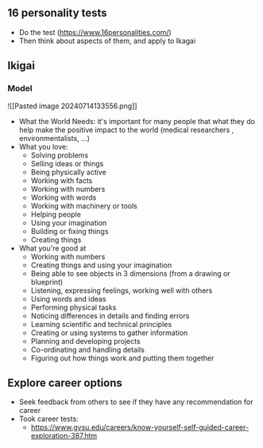 ## 16 personality tests 
- Do the test (https://www.16personalities.com/)
- Then think about aspects of them, and apply to  Ikagai
## Ikigai

### Model
![[Pasted image 20240714133556.png]]

- What the World Needs: it's important for many people that what they do help make the positive impact to the world (medical researchers , environmentalists, …)
- What you love:
	- Solving problems
	- Selling ideas or things
	- Being physically active
	- Working with facts
	- Working with numbers
	- Working with words
	- Working with machinery or tools
	- Helping people
	- Using your imagination
	- Building or fixing things
	- Creating things
- What you're good at
	- Working with numbers
	- Creating things and using your imagination
	- Being able to see objects in 3 dimensions (from a drawing or blueprint)
	- Listening, expressing feelings, working well with others
	- Using words and ideas
	- Performing physical tasks
	- Noticing differences in details and finding errors
	- Learning scientific and technical principles
	- Creating or using systems to gather information
	- Planning and developing projects
	- Co-ordinating and handling details
	- Figuring out how things work and putting them together

## Explore career options
- Seek feedback from others to see if they have any recommendation for career
- Took career tests: 
	- https://www.gvsu.edu/careers/know-yourself-self-guided-career-exploration-387.htm